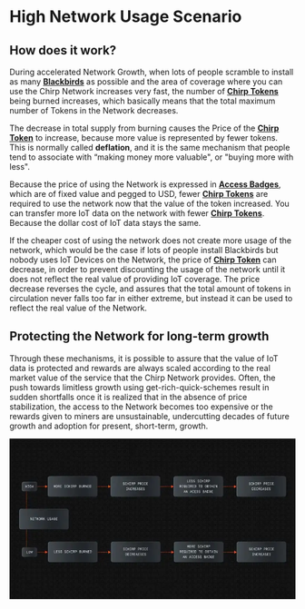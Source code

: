# High Network Usage Scenario

## How does it work?

During accelerated Network Growth, when lots of people scramble to install as many **[Blackbirds](docs/Hardware/Blackbird.md)** as possible and the area of coverage where you can use the Chirp Network increases very fast, the number of **[Chirp Tokens](chirp-tokens.md)** being burned increases, which basically means that the total maximum number of Tokens in the Network decreases. 

The decrease in total supply from burning causes the Price of the **[Chirp Token](chirp-tokens.md)** to increase, because more value is represented by fewer tokens. This is normally called **deflation**, and it is the same mechanism that people tend to associate with “making money more valuable", or "buying more with less".

Because the price of using the Network is expressed in **[Access Badges](access-badges.md)**, which are of fixed value and pegged to USD, fewer **[Chirp Tokens](chirp-tokens.md)** are required to use the network now that the value of the token increased. You can transfer more IoT data on the network with fewer **[Chirp Tokens](chirp-tokens.md)**. Because the dollar cost of IoT data stays the same. 

If the cheaper cost of using the network does not create more usage of the network, which would be the case if lots of people install Blackbirds but nobody uses IoT Devices on the Network, the price of **[Chirp Token](chirp-tokens.md)** can decrease, in order to prevent discounting the usage of the network until it does not reflect the real value of providing IoT coverage. The price decrease reverses the cycle, and assures that the total amount of tokens in circulation never falls too far in either extreme, but instead it can be used to reflect the real value of the Network.

## Protecting the Network for long-term growth

Through these mechanisms, it is possible to assure that the value of IoT data is protected and rewards are always scaled according to the real market value of the service that the Chirp Network provides. Often, the push towards limitless growth using get-rich-quick-schemes result in sudden shortfalls once it is realized that in the absence of price stabilization, the access to the Network becomes too expensive or the rewards given to miners are unsustainable, undercutting decades of future growth and adoption for present, short-term, growth.

![High Network Usage](usage.png)

